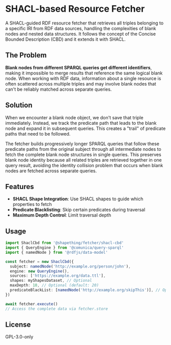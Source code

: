 # SHACL-based Resource Fetcher

A SHACL-guided RDF resource fetcher that retrieves all triples belonging to a specific IRI from RDF data sources, handling the complexities of blank nodes and nested data structures. It follows the concept of the Concise Bounded Description (CBD) and it extends it with SHACL.

## The Problem

**Blank nodes from different SPARQL queries get different identifiers**, making it impossible to merge results that reference the same logical blank node. When working with RDF data, information about a single resource is often scattered across multiple triples and may involve blank nodes that can't be reliably matched across separate queries.

## Solution

When we encounter a blank node object, we don't save that triple immediately. Instead, we track the predicate path that leads to the blank node and expand it in subsequent queries. This creates a "trail" of predicate paths that need to be followed.

The fetcher builds progressively longer SPARQL queries that follow these predicate paths from the original subject through all intermediate nodes to fetch the complete blank node structures in single queries. This preserves blank node identity because all related triples are retrieved together in one query result, avoiding the identity collision problem that occurs when blank nodes are fetched
across separate queries.

## Features

- **SHACL Shape Integration**: Use SHACL shapes to guide which properties to fetch
- **Predicate Blacklisting**: Skip certain predicates during traversal
- **Maximum Depth Control**: Limit traversal depth

## Usage

```typescript
import ShaclCbd from '@shapething/fetcher/shacl-cbd'
import { QueryEngine } from '@comunica/query-sparql'
import { namedNode } from '@rdfjs/data-model'

const fetcher = new ShaclCbd({
  subject: namedNode('http://example.org/person/john'),
  engine: new QueryEngine(),
  sources: ['https://example.org/data.ttl'],
  shapes: myShapesDataset, // Optional
  maxDepth: 10, // Optional (default: 20)
  predicateBlackList: [namedNode('http://example.org/skipThis')], // Optional
})

await fetcher.execute()
// Access the complete data via fetcher.store
```

## License

GPL-3.0-only

